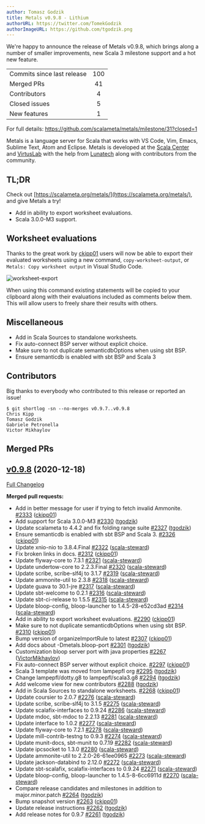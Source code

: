 ```yaml
---
author: Tomasz Godzik
title: Metals v0.9.8 - Lithium
authorURL: https://twitter.com/TomekGodzik
authorImageURL: https://github.com/tgodzik.png
---
```


We're happy to announce the release of Metals v0.9.8, which brings along a
number of smaller improvements, new Scala 3 milestone support and a hot new
feature.

<table>
<tbody>
  <tr>
    <td>Commits since last release</td>
    <td align="center">100</td>
  </tr>
  <tr>
    <td>Merged PRs</td>
    <td align="center">41</td>
  </tr>
    <tr>
    <td>Contributors</td>
    <td align="center">4</td>
  </tr>
  <tr>
    <td>Closed issues</td>
    <td align="center">5</td>
  </tr>
  <tr>
    <td>New features</td>
    <td align="center">1</td>
  </tr>
</tbody>
</table>

For full details: https://github.com/scalameta/metals/milestone/31?closed=1

Metals is a language server for Scala that works with VS Code, Vim, Emacs,
Sublime Text, Atom and Eclipse. Metals is developed at the
[Scala Center](https://scala.epfl.ch/) and [VirtusLab](https://virtuslab.com)
with the help from [Lunatech](https://lunatech.com) along with contributors from
the community.

## TL;DR

Check out [https://scalameta.org/metals/](https://scalameta.org/metals/), and
give Metals a try!

- Add in ability to export worksheet evaluations.
- Scala 3.0.0-M3 support.

## Worksheet evaluations

Thanks to the great work by [ckipp01](https://github.com/ckipp01) users will now
be able to export their evaluated worksheets using a new command,
`copy-worksheet-output`, or `Metals: Copy worksheet output` in Visual Studio
Code.

![worksheet-export](https://i.imgur.com/PQmT2i3.gif)

When using this command existing statements will be copied to your clipboard
along with their evaluations included as comments below them. This will allow
users to freely share their results with others.

## Miscellaneous

- Add in Scala Sources to standalone worksheets.
- Fix auto-connect BSP server without explicit choice.
- Make sure to not duplicate semanticdbOptions when using sbt BSP.
- Ensure semanticdb is enabled with sbt BSP and Scala 3

## Contributors

Big thanks to everybody who contributed to this release or reported an issue!

```
$ git shortlog -sn --no-merges v0.9.7..v0.9.8
Chris Kipp
Tomasz Godzik
Gabriele Petronella
Victor Mikhaylov
```

## Merged PRs

## [v0.9.8](https://github.com/scalameta/metals/tree/v0.9.8) (2020-12-18)

[Full Changelog](https://github.com/scalameta/metals/compare/v0.9.7...v0.9.8)

**Merged pull requests:**

- Add in better message for user if trying to fetch invalid Ammonite.
  [\#2333](https://github.com/scalameta/metals/pull/2333)
  ([ckipp01](https://github.com/ckipp01))
- Add support for Scala 3.0.0-M3
  [\#2330](https://github.com/scalameta/metals/pull/2330)
  ([tgodzik](https://github.com/tgodzik))
- Update scalameta to 4.4.2 and fix folding range suite
  [\#2327](https://github.com/scalameta/metals/pull/2327)
  ([tgodzik](https://github.com/tgodzik))
- Ensure semanticdb is enabled with sbt BSP and Scala 3.
  [\#2326](https://github.com/scalameta/metals/pull/2326)
  ([ckipp01](https://github.com/ckipp01))
- Update xnio-nio to 3.8.4.Final
  [\#2322](https://github.com/scalameta/metals/pull/2322)
  ([scala-steward](https://github.com/scala-steward))
- Fix broken links in docs.
  [\#2312](https://github.com/scalameta/metals/pull/2312)
  ([ckipp01](https://github.com/ckipp01))
- Update flyway-core to 7.3.1
  [\#2321](https://github.com/scalameta/metals/pull/2321)
  ([scala-steward](https://github.com/scala-steward))
- Update undertow-core to 2.2.3.Final
  [\#2320](https://github.com/scalameta/metals/pull/2320)
  ([scala-steward](https://github.com/scala-steward))
- Update scribe, scribe-slf4j to 3.1.7
  [\#2319](https://github.com/scalameta/metals/pull/2319)
  ([scala-steward](https://github.com/scala-steward))
- Update ammonite-util to 2.3.8
  [\#2318](https://github.com/scalameta/metals/pull/2318)
  ([scala-steward](https://github.com/scala-steward))
- Update guava to 30.1-jre
  [\#2317](https://github.com/scalameta/metals/pull/2317)
  ([scala-steward](https://github.com/scala-steward))
- Update sbt-welcome to 0.2.1
  [\#2316](https://github.com/scalameta/metals/pull/2316)
  ([scala-steward](https://github.com/scala-steward))
- Update sbt-ci-release to 1.5.5
  [\#2315](https://github.com/scalameta/metals/pull/2315)
  ([scala-steward](https://github.com/scala-steward))
- Update bloop-config, bloop-launcher to 1.4.5-28-e52cd3ad
  [\#2314](https://github.com/scalameta/metals/pull/2314)
  ([scala-steward](https://github.com/scala-steward))
- Add in ability to export worksheet evaluations.
  [\#2290](https://github.com/scalameta/metals/pull/2290)
  ([ckipp01](https://github.com/ckipp01))
- Make sure to not duplicate semanticdbOptions when using sbt BSP.
  [\#2310](https://github.com/scalameta/metals/pull/2310)
  ([ckipp01](https://github.com/ckipp01))
- Bump version of organizeImportRule to latest
  [\#2307](https://github.com/scalameta/metals/pull/2307)
  ([ckipp01](https://github.com/ckipp01))
- Add docs about -Dmetals.bloop-port
  [\#2301](https://github.com/scalameta/metals/pull/2301)
  ([tgodzik](https://github.com/tgodzik))
- Customization bloop server port with java properties
  [\#2267](https://github.com/scalameta/metals/pull/2267)
  ([VictorMikhaylov](https://github.com/VictorMikhaylov))
- Fix auto-connect BSP server without explicit choice.
  [\#2297](https://github.com/scalameta/metals/pull/2297)
  ([ckipp01](https://github.com/ckipp01))
- Scala 3 template was moved from lampepfl org
  [\#2295](https://github.com/scalameta/metals/pull/2295)
  ([tgodzik](https://github.com/tgodzik))
- Change lampepfl/dotty.g8 to lampepfl/scala3.g8
  [\#2294](https://github.com/scalameta/metals/pull/2294)
  ([tgodzik](https://github.com/tgodzik))
- Add welcome view for new contributors
  [\#2288](https://github.com/scalameta/metals/pull/2288)
  ([tgodzik](https://github.com/tgodzik))
- Add in Scala Sources to standalone worksheets.
  [\#2268](https://github.com/scalameta/metals/pull/2268)
  ([ckipp01](https://github.com/ckipp01))
- Update coursier to 2.0.7
  [\#2276](https://github.com/scalameta/metals/pull/2276)
  ([scala-steward](https://github.com/scala-steward))
- Update scribe, scribe-slf4j to 3.1.5
  [\#2275](https://github.com/scalameta/metals/pull/2275)
  ([scala-steward](https://github.com/scala-steward))
- Update scalafix-interfaces to 0.9.24
  [\#2286](https://github.com/scalameta/metals/pull/2286)
  ([scala-steward](https://github.com/scala-steward))
- Update mdoc, sbt-mdoc to 2.2.13
  [\#2281](https://github.com/scalameta/metals/pull/2281)
  ([scala-steward](https://github.com/scala-steward))
- Update interface to 1.0.2
  [\#2277](https://github.com/scalameta/metals/pull/2277)
  ([scala-steward](https://github.com/scala-steward))
- Update flyway-core to 7.2.1
  [\#2278](https://github.com/scalameta/metals/pull/2278)
  ([scala-steward](https://github.com/scala-steward))
- Update mill-contrib-testng to 0.9.3
  [\#2274](https://github.com/scalameta/metals/pull/2274)
  ([scala-steward](https://github.com/scala-steward))
- Update munit-docs, sbt-munit to 0.7.19
  [\#2282](https://github.com/scalameta/metals/pull/2282)
  ([scala-steward](https://github.com/scala-steward))
- Update ipcsocket to 1.3.0
  [\#2280](https://github.com/scalameta/metals/pull/2280)
  ([scala-steward](https://github.com/scala-steward))
- Update ammonite-util to 2.2.0-26-61ee0965
  [\#2273](https://github.com/scalameta/metals/pull/2273)
  ([scala-steward](https://github.com/scala-steward))
- Update jackson-databind to 2.12.0
  [\#2272](https://github.com/scalameta/metals/pull/2272)
  ([scala-steward](https://github.com/scala-steward))
- Update sbt-scalafix, scalafix-interfaces to 0.9.24
  [\#2271](https://github.com/scalameta/metals/pull/2271)
  ([scala-steward](https://github.com/scala-steward))
- Update bloop-config, bloop-launcher to 1.4.5-8-6cc6911d
  [\#2270](https://github.com/scalameta/metals/pull/2270)
  ([scala-steward](https://github.com/scala-steward))
- Compare release candidates and milestones in addition to major.minor.patch
  [\#2264](https://github.com/scalameta/metals/pull/2264)
  ([tgodzik](https://github.com/tgodzik))
- Bump snapshot version [\#2263](https://github.com/scalameta/metals/pull/2263)
  ([ckipp01](https://github.com/ckipp01))
- Update release instructions
  [\#2262](https://github.com/scalameta/metals/pull/2262)
  ([tgodzik](https://github.com/tgodzik))
- Add release notes for 0.9.7
  [\#2261](https://github.com/scalameta/metals/pull/2261)
  ([tgodzik](https://github.com/tgodzik))

